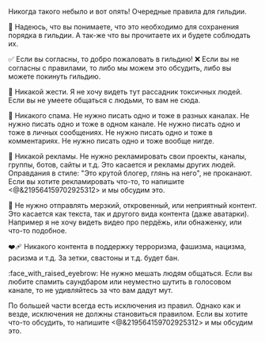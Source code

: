 Никогда такого небыло и вот опять! Очередные правила для гильдии. 

🙏 Надеюсь, что вы понимаете, что это необходимо для сохранения порядка в гильдии. А так-же что вы прочитаете их и будете соблюдать их.

:white_check_mark: Если вы согласны, то добро пожаловать в гильдию!
:x: Если вы не согласны с правилами, то либо мы можем это обсудить, либо вы можете покинуть гильдию.

:anger: Никакой жести. Я не хочу видеть тут рассадник токсичных людей. Если вы не умеете общаться с людьми, то вам не сюда.

:loudspeaker: Никакого спама. Не нужно писать одно и тоже в разных каналах. Не нужно писать одно и тоже в одном канале. Не нужно писать одно и тоже в личных сообщениях. Не нужно писать одно и тоже в комментариях. Не нужно писать одно и тоже вообще нигде.

:newspaper: Никакой рекламы. Не нужно рекламировать свои проекты, каналы, группы, ботов, сайты и т.д. Это касается и рекламы других людей. Оправдания в стиле: "Это крутой блогер, глянь на него", не проканают. Если вы хотите рекламировать что-то, то напишите <@&219564159702925312> и мы обсудим это.

:dash: Не нужно отправлять мерзкий, откровенный, или неприятный контент. Это касается как текста, так и другого вида контента (даже аватарки). Например я не хочу видеть видео про пердёжь, или обнаженку, или что-то подобное.

:mending_heart: Никакого контента в поддержку терроризма, фашизма, нацизма, расизма и т.д. За зетки, свастоны и т.д. будет бан.

:face_with_raised_eyebrow: Не нужно мешать людям общаться. Если вы любите спамить саундбаром или неуместно шутить в голосовом канале, то не удивляйтесь за что вам дадут мут.

По большей части всегда есть исключения из правил. Однако как и везде, исключения не должны становиться правилом. Если вы хотите что-то обсудить, то напишите <@&219564159702925312> и мы обсудим это.